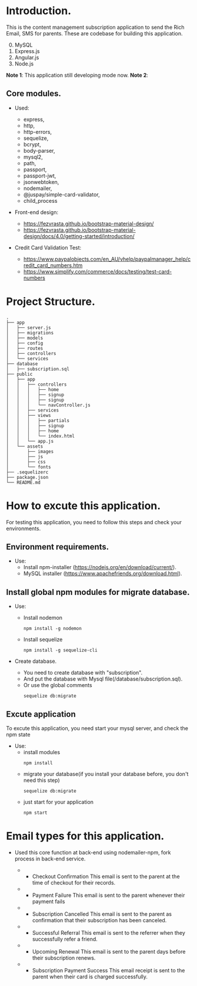 # Introduction.

This is the content management subscription application to send the Rich Email, SMS for parents.
These are codebase for building this application.

0. MySQL
0. Express.js
0. Angular.js
0. Node.js

**Note 1**: This application still developing mode now.
**Note 2**: 

## Core modules.

* Used: 
    * express,
    * http,
    * http-errors,
    * sequelize,
    * bcrypt,
    * body-parser,
    * mysql2,
    * path,
    * passport,
    * passport-jwt,
    * jsonwebtoken,
    * nodemailer,
    * @juspay/simple-card-validator,
    * child_process

* Front-end design: 
    * https://fezvrasta.github.io/bootstrap-material-design/
    * https://fezvrasta.github.io/bootstrap-material-design/docs/4.0/getting-started/introduction/

* Credit Card Validation Test: 
    * https://www.paypalobjects.com/en_AU/vhelp/paypalmanager_help/credit_card_numbers.htm
    * https://www.simplify.com/commerce/docs/testing/test-card-numbers
    
# Project Structure.

````
.
├── app
│   ├── server.js
│   ├── migrations
│   ├── models
│   ├── config
│   ├── routes
│   ├── controllers
│   └── services
├── database
│   ├── subscription.sql
├── public
│   ├── app
│   │   ├── controllers
│   │   │   ├── home
│   │   │   ├── signup
│   │   │   ├── signup
│   │   │   └── navController.js
│   │   ├── services
│   │   ├── views
│   │   │   ├── partials
│   │   │   ├── signup
│   │   │   ├── home
│   │   │   └── index.html
│   │   └── app.js
│   └── assets
│       ├── images
│       ├── js
│       ├── css
│       └── fonts
├── .sequelizerc
├── package.json
└── README.md
````

# How to excute this application.

For testing this application, you need to follow this steps and check your environments.

## Environment requirements.

* Use:
    * Install npm-installer (https://nodejs.org/en/download/current/).
    * MySQL installer (https://www.apachefriends.org/download.html).

## Install global npm modules for migrate database.

* Use: 
    * Install nodemon
        ````
        npm install -g nodemon
        ````
    * Install sequelize
        ````
        npm install -g sequelize-cli
        ````

* Create database.
    * You need to create database with "subscription".
    * And put the database with Mysql file(/database/subscription.sql).
    * Or use the global comments
        ````
        sequelize db:migrate
        ````
## Excute application

To excute this application, you need start your mysql server, and check the npm state

* Use:
    * install modules
        ````
        npm install
        ````
    * migrate your database(if you install your database before, you don't need this step)
        ````
        sequelize db:migrate
        ````
    * just start for your application
        ````
        npm start
        ````
# Email types for this application.

* Used this core function at back-end using nodemailer-npm, fork process in back-end service.

    * - Checkout Confirmation
    This email is sent to the parent at the time of checkout for their records.

    * -  Payment Failure
    This email is sent to the parent whenever their payment fails

    * - Subscription Cancelled
    This email is sent to the parent as confirmation that their subscription has been canceled.

    * - Successful Referral
    This email is sent to the referrer when they successfully refer a friend.

    * - Upcoming Renewal
    This email is sent to the parent days before their subscription renews.

    * - Subscription Payment Success
    This email receipt is sent to the parent when their card is charged successfully.
